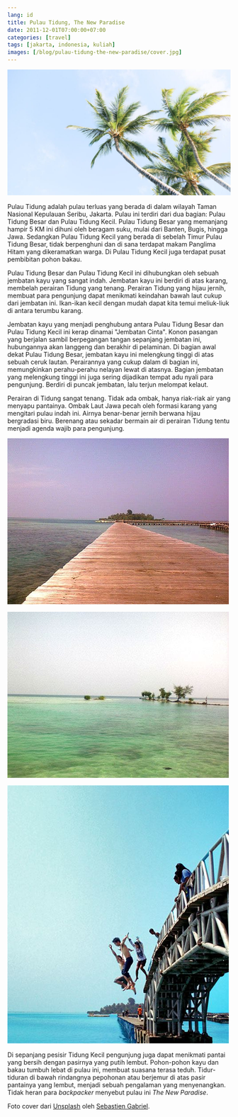 ```yaml
---
lang: id
title: Pulau Tidung, The New Paradise
date: 2011-12-01T07:00:00+07:00
categories: [travel]
tags: [jakarta, indonesia, kuliah]
images: [/blog/pulau-tidung-the-new-paradise/cover.jpg]
---
```

![Pulau Tidung, The New Paradise](cover.jpg)

Pulau Tidung adalah pulau terluas yang berada di dalam wilayah Taman Nasional Kepulauan Seribu, Jakarta. Pulau ini terdiri dari dua bagian: Pulau Tidung Besar dan Pulau Tidung Kecil. Pulau Tidung Besar yang memanjang hampir 5 KM ini dihuni oleh beragam suku, mulai dari Banten, Bugis, hingga Jawa. Sedangkan Pulau Tidung Kecil yang berada di sebelah Timur Pulau Tidung Besar, tidak berpenghuni dan di sana terdapat makam Panglima Hitam yang dikeramatkan warga. Di Pulau Tidung Kecil juga terdapat pusat pembibitan pohon bakau.

Pulau Tidung Besar dan Pulau Tidung Kecil ini dihubungkan oleh sebuah jembatan kayu yang sangat indah. Jembatan kayu ini berdiri di atas karang, membelah perairan Tidung yang tenang. Perairan Tidung yang hijau jernih, membuat para pengunjung dapat menikmati keindahan bawah laut cukup dari jembatan ini. Ikan-ikan kecil dengan mudah dapat kita temui meliuk-liuk di antara terumbu karang.

Jembatan kayu yang menjadi penghubung antara Pulau Tidung Besar dan Pulau Tidung Kecil ini kerap dinamai "Jembatan Cinta". Konon pasangan yang berjalan sambil berpegangan tangan sepanjang jembatan ini, hubungannya akan langgeng dan berakhir di pelaminan. Di bagian awal dekat Pulau Tidung Besar, jembatan kayu ini melengkung tinggi di atas sebuah ceruk lautan. Perairannya yang cukup dalam di bagian ini, memungkinkan perahu-perahu nelayan lewat di atasnya. Bagian jembatan yang melengkung tinggi ini juga sering dijadikan tempat adu nyali para pengunjung. Berdiri di puncak jembatan, lalu terjun melompat kelaut.

Perairan di Tidung sangat tenang. Tidak ada ombak, hanya riak-riak air yang menyapu pantainya. Ombak Laut Jawa pecah oleh formasi karang yang mengitari pulau indah ini. Airnya benar-benar jernih berwana hijau bergradasi biru. Berenang atau sekadar bermain air di perairan Tidung tentu menjadi agenda wajib para pengunjung.

![Jembatan Cinta yang menguhungkan Pulau Tidung Besar dan Kecil.](01-jembatan-cinta.jpg)

![Perairan Pulau Tidung yang jernih.](02-perairan-tidung.jpg)

![Jembatan Cinta.](03-loncat-dari-jembatan-cinta.jpg)

Di sepanjang pesisir Tidung Kecil pengunjung juga dapat menikmati pantai yang bersih dengan pasirnya yang putih lembut. Pohon-pohon kayu dan bakau tumbuh lebat di pulau ini, membuat suasana terasa teduh. Tidur-tiduran di bawah rindangnya pepohonan atau berjemur di atas pasir pantainya yang lembut, menjadi sebuah pengalaman yang menyenangkan. Tidak heran para *backpacker* menyebut pulau ini *The New Paradise*.

Foto cover dari [Unsplash](https://unsplash.com/photos/rMqbe4WLqXk) oleh [Sebastien Gabriel](https://unsplash.com/@sgabriel).
